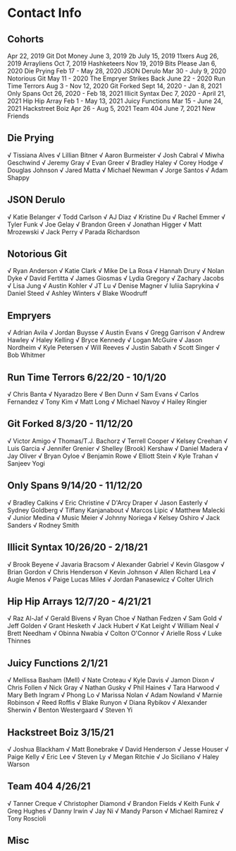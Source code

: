 # Contact Info

## Cohorts

Apr 22, 2019 Git Dot Money
June 3, 2019 2b
July 15, 2019 11xers
Aug 26, 2019 Arrayliens
Oct 7, 2019 Hashketeers
Nov 19, 2019 Bits Please
Jan 6, 2020 Die Prying
Feb 17 - May 28, 2020 JSON Derulo
Mar 30 - July 9, 2020 Notorious Git
May 11 - 2020 The Empryer Strikes Back
June 22 - 2020 Run Time Terrors
Aug 3 - Nov 12, 2020 Git Forked
Sept 14, 2020 - Jan 8, 2021 Only Spans
Oct 26, 2020 - Feb 18, 2021 Illicit Syntax
Dec 7, 2020 - April 21, 2021 Hip Hip Array
Feb 1 - May 13, 2021 Juicy Functions
Mar 15 - June 24, 2021 Hackstreet Boiz
Apr 26 - Aug 5, 2021 Team 404
June 7, 2021 New Friends

## Die Prying

√ Tissiana Alves
√ Lillian Bitner
√ Aaron Burmeister
√ Josh Cabral
√ Miwha Geschwind
√ Jeremy Gray
√ Evan Greer
√ Bradley Haley
√ Corey Hodge
√ Douglas Johnson
√ Jared Matta
√ Michael Newman
√ Jorge Santos
√ Adam Shappy

## JSON Derulo

√ Katie Belanger
√ Todd Carlson
√ AJ Diaz
√ Kristine Du
√ Rachel Emmer
√ Tyler Funk
√ Joe Gelay
√ Brandon Green
√ Jonathan Higger
√ Matt Mrozewski
√ Jack Perry
√ Parada Richardson

## Notorious Git

√ Ryan Anderson
√ Katie Clark
√ Mike De La Rosa
√ Hannah Drury
√ Nolan Dyke
√ David Fertitta
√ James Giosmas
√ Lydia Gregory
√ Zachary Jacobs
√ Lisa Jung
√ Austin Kohler
√ JT Lu
√ Denise Magner
√ Iuliia Saprykina
√ Daniel Steed
√ Ashley Winters
√ Blake Woodruff

## Empryers

√ Adrian Avila
√ Jordan Buysse
√ Austin Evans
√ Gregg Garrison
√ Andrew Hawley
√ Haley Kelling
√ Bryce Kennedy
√ Logan McGuire
√ Jason Nordheim
√ Kyle Petersen
√ Will Reeves
√ Justin Sabath
√ Scott Singer
√ Bob Whitmer

## Run Time Terrors 6/22/20 - 10/1/20

√ Chris Banta
√ Nyaradzo Bere
√ Ben Dunn
√ Sam Evans
√ Carlos Fernandez
√ Tony Kim
√ Matt Long
√ Michael Navoy
√ Hailey Ringier

## Git Forked 8/3/20 - 11/12/20

√ Victor Amigo
√ Thomas/T.J. Bachorz
√ Terrell Cooper
√ Kelsey Creehan
√ Luis Garcia
√ Jennifer Grenier
√ Shelley (Brook) Kershaw
√ Daniel Madera
√ Jay Oliver
√ Bryan Oyloe
√ Benjamin Rowe
√ Elliott Stein
√ Kyle Trahan
√ Sanjeev Yogi

## Only Spans 9/14/20 - 11/12/20

√ Bradley Calkins
√ Eric Christine
√ D'Arcy Draper
√ Jason Easterly
√ Sydney Goldberg
√ Tiffany Kanjanabout
√ Marcos Lipic
√ Matthew Malecki
√ Junior Medina
√ Music Meier
√ Johnny Noriega
√ Kelsey Oshiro
√ Jack Sanders
√ Rodney Smith

## Illicit Syntax 10/26/20 - 2/18/21

√ Brook Beyene
√ Javaria Bracsom
√ Alexander Gabriel
√ Kevin Glasgow
√ Brian Gordon
√ Chris Henderson
√ Kevin Johnson
√ Allen Richard Lea
√ Augie Menos
√ Paige Lucas Miles
√ Jordan Panasewicz
√ Colter Ulrich

## Hip Hip Arrays 12/7/20 - 4/21/21

√ Raz Al-Jaf
√ Gerald Bivens
√ Ryan Choe
√ Nathan Fedzen
√ Sam Gold
√ Jeff Golden
√ Grant Hesketh
√ Jack Hubert
√ Kat Leight
√ William Neal
√ Brett Needham
√ Obinna Nwabia
√ Colton O'Connor
√ Arielle Ross
√ Luke Thinnes

## Juicy Functions 2/1/21

√ Mellissa Basham (Mell)
√ Nate Croteau
√ Kyle Davis
√ Jamon Dixon
√ Chris Follen
√ Nick Gray
√ Nathan Gusky
√ Phil Haines
√ Tara Harwood
√ Mary Beth Ingram
√ Phong Lo
√ Marissa Nolan
√ Adam Nowland
√ Marnie Robinson
√ Reed Roffis
√ Blake Runyon
√ Diana Rybikov
√ Alexander Sherwin
√ Benton Westergaard
√ Steven Yi

## Hackstreet Boiz 3/15/21

√ Joshua Blackham
√ Matt Bonebrake
√ David Henderson
√ Jesse Houser
√ Paige Kelly
√ Eric Lee
√ Steven Ly
√ Megan Ritchie
√ Jo Siciliano
√ Haley Warson

## Team 404 4/26/21

√ Tanner Creque
√ Christopher Diamond
√ Brandon Fields
√ Keith Funk
√ Greg Hughes
√ Danny Irwin
√ Jay Ni
√ Mandy Parson
√ Michael Ramirez
√ Tony Roscioli

## Misc

<!-- Zachary Mayle
Derek Turner -->

<!-- Austin Burke
https://austinburke.dev/
https://github.com/aburk3
https://www.linkedin.com/in/austin-burke/
aburk3@gmail.com -->

<!-- Adam Chernitsky
Zack Claar
Sarah Daniels
Kari Ferenczy https://medium.com/@klferenczy
Crystal Neal https://medium.com/@cdneal091
William/Zach Pardee https://medium.com/@zachpardee
Ben Reilly https://medium.com/@ibenthinkin
Amanda Rogers https://medium.com/@aarodgerswork
Kevin Ruggiero https://medium.com/@kevinbruggiero
Jack Spyek https://medium.com/@jpsypek
Jared Stromberg https://medium.com/@jaredstromberg
Finn Thye https://finnthye.medium.com/
Kendall Willard https://kendallsblog.home.blog/ -->
